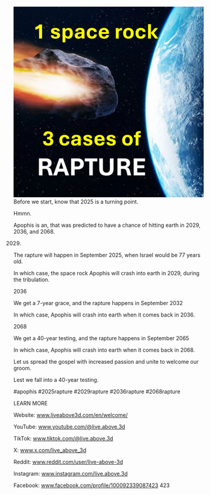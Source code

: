 ![Video cover image](../cover.jpeg)
Before we start, know that 2025 is a turning point.

Hmmn.

Apophis is an, that was predicted to have a chance of hitting earth in 2029, 2036, and 2068.

2029.

The rapture will happen in September 2025, when Israel would be 77 years old.

In which case, the space rock Apophis will crash into earth in 2029, during the tribulation.

2036

We get a 7-year grace, and the rapture happens in September 2032

In which case, Apophis will crash into earth when it comes back in 2036.

2068

We get a 40-year testing, and the rapture happens in September 2065

In which case, Apophis will crash into earth when it comes back in 2068.

Let us spread the gospel with increased passion and unite to welcome our groom.

Lest we fall into a 40-year testing.


#apophis #2025rapture #2029rapture #2036rapture #2068rapture


LEARN MORE

Website: www.liveabove3d.com/en/welcome/

YouTube: www.youtube.com/@live.above.3d

TikTok: www.tiktok.com/@live.above.3d

X: www.x.com/live_above_3d

Reddit: www.reddit.com/user/live-above-3d

Instagram: www.instagram.com/live.above.3d

Facebook: www.facebook.com/profile/100092339087423
423
